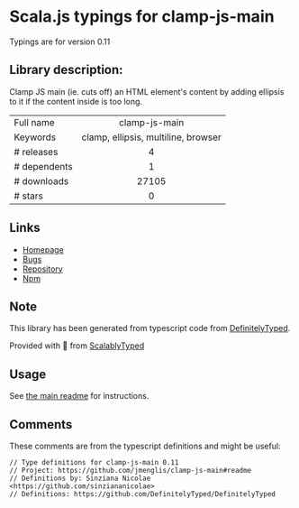 
# Scala.js typings for clamp-js-main

Typings are for version 0.11

## Library description:
Clamp JS main (ie. cuts off) an HTML element's content by adding ellipsis to it if the content inside is too long.

|                    |                 |
| ------------------ | :-------------: |
| Full name          | clamp-js-main |
| Keywords           | clamp, ellipsis, multiline, browser |
| # releases         | 4 |
| # dependents       | 1 |
| # downloads        | 27105 |
| # stars            | 0 |

## Links
- [Homepage](https://github.com/jmenglis/clamp-js-main#readme)
- [Bugs](https://github.com/jmenglis/clamp-js-main/issues)
- [Repository](https://github.com/jmenglis/clamp-js-main)
- [Npm](https://www.npmjs.com/package/clamp-js-main)
    


## Note
This library has been generated from typescript code from [DefinitelyTyped](https://definitelytyped.org).

Provided with :purple_heart: from [ScalablyTyped](https://github.com/oyvindberg/ScalablyTyped)

## Usage
See [the main readme](../../readme.md) for instructions.

## Comments

These comments are from the typescript definitions and might be useful:
```
// Type definitions for clamp-js-main 0.11
// Project: https://github.com/jmenglis/clamp-js-main#readme
// Definitions by: Sinziana Nicolae <https://github.com/sinziananicolae>
// Definitions: https://github.com/DefinitelyTyped/DefinitelyTyped

```

